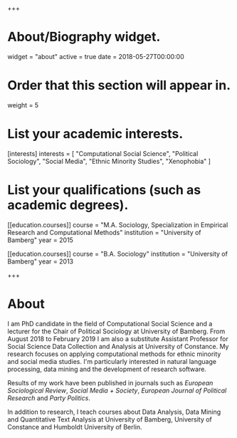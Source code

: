 +++
# About/Biography widget.
widget = "about"
active = true
date = 2018-05-27T00:00:00

# Order that this section will appear in.
weight = 5

# List your academic interests.
[interests]
  interests = [
    "Computational Social Science",
    "Political Sociology",
    "Social Media",
    "Ethnic Minority Studies",
    "Xenophobia"
  ]

# List your qualifications (such as academic degrees).


 [[education.courses]]
  course = "M.A. Sociology, Specialization in Empirical Research and Computational Methods"
  institution = "University of Bamberg"
  year = 2015
  
 [[education.courses]]
  course = "B.A. Sociology"
  institution = "University of Bamberg"
  year = 2013

+++

# About

I am PhD candidate in the field of Computational Social Science and a lecturer for the Chair of Political Sociology at University of Bamberg. From August 2018 to February 2019 I am also a substitute Assistant Professor for Social Science Data Collection and Analysis at University of Constance. My research focuses on applying computational methods for ethnic minority and social media studies. I'm particularly interested in natural language processing, data mining and the development of research software.

Results of my work have been published in journals such as *European Sociological Review*, *Social Media + Society*, *European Journal of Political Research* and *Party Politics*.

In addition to research, I teach courses about Data Analysis, Data Mining and Quantitative Text Analysis at University of Bamberg, University of Constance and Humboldt University of Berlin.

